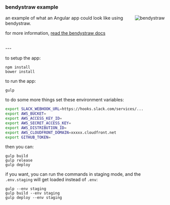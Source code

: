 ### bendystraw example

<img src="http://i.imgur.com/Pdmetdq.png" alt="bendystraw" align="right" />

an example of what an Angular app could look like using bendystraw.

for more information, [read the bendystraw docs](https://github.com/brousalis/bendystraw/)

<br>
---
<br>

to setup the app:

    npm install
    bower install

to run the app:

    gulp

to do some more things set these environment variables:

```bash
export SLACK_WEBHOOK_URL=https://hooks.slack.com/services/...
export AWS_BUCKET=
export AWS_ACCESS_KEY_ID=
export AWS_SECRET_ACCESS_KEY=
export AWS_DISTRIBUTION_ID=
export AWS_CLOUDFRONT_DOMAIN=xxxxx.cloudfront.net
export GITHUB_TOKEN=
```

then you can:

    gulp build
    gulp release
    gulp deploy

if you want, you can run the commands in staging mode, and the `.env.staging` will get loaded instead of `.env`:

    gulp --env staging
    gulp build --env staging
    gulp deploy --env staging

